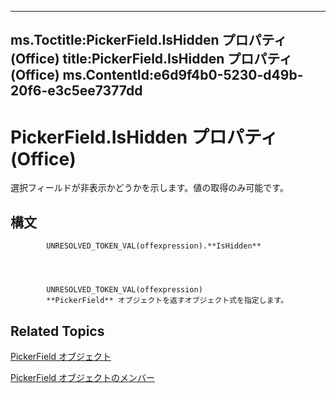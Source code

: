 

---
ms.Toctitle:PickerField.IsHidden プロパティ (Office)
title:PickerField.IsHidden プロパティ (Office)
ms.ContentId:e6d9f4b0-5230-d49b-20f6-e3c5ee7377dd
---
# PickerField.IsHidden プロパティ (Office)




選択フィールドが非表示かどうかを示します。値の取得のみ可能です。

## 構文

            UNRESOLVED_TOKEN_VAL(offexpression).**IsHidden**




            UNRESOLVED_TOKEN_VAL(offexpression)
            **PickerField** オブジェクトを返すオブジェクト式を指定します。



## Related Topics

[PickerField オブジェクト](f0491733-f8bb-aa8f-95ff-9e844696afe4.md)

[PickerField オブジェクトのメンバー](8d64bb41-6d02-056a-2a76-f86d6713e584.md)




